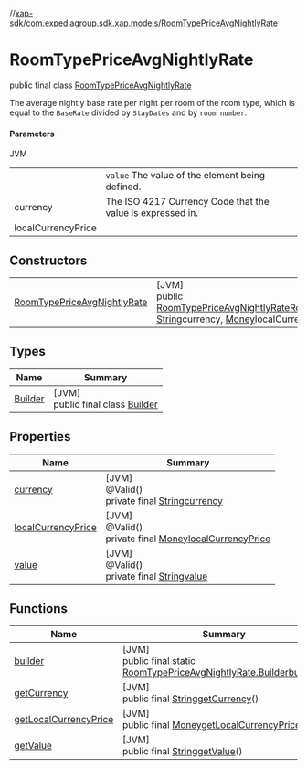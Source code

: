 //[xap-sdk](../../../index.md)/[com.expediagroup.sdk.xap.models](../index.md)/[RoomTypePriceAvgNightlyRate](index.md)

# RoomTypePriceAvgNightlyRate

public final class [RoomTypePriceAvgNightlyRate](index.md)

The average nightly base rate per night per room of the room type, which is equal to the `BaseRate` divided by `StayDates` and by `room number`.

#### Parameters

JVM

| | |
|---|---|
|  | `value` The value of the element being defined. |
| currency | The ISO 4217 Currency Code that the value is expressed in. |
| localCurrencyPrice |

## Constructors

| | |
|---|---|
| [RoomTypePriceAvgNightlyRate](-room-type-price-avg-nightly-rate.md) | [JVM]<br>public [RoomTypePriceAvgNightlyRate](index.md)[RoomTypePriceAvgNightlyRate](-room-type-price-avg-nightly-rate.md)([String](https://docs.oracle.com/javase/8/docs/api/java/lang/String.html)value, [String](https://docs.oracle.com/javase/8/docs/api/java/lang/String.html)currency, [Money](../-money/index.md)localCurrencyPrice) |

## Types

| Name | Summary |
|---|---|
| [Builder](-builder/index.md) | [JVM]<br>public final class [Builder](-builder/index.md) |

## Properties

| Name | Summary |
|---|---|
| [currency](index.md#1865057264%2FProperties%2F699445674) | [JVM]<br>@Valid()<br>private final [String](https://docs.oracle.com/javase/8/docs/api/java/lang/String.html)[currency](index.md#1865057264%2FProperties%2F699445674) |
| [localCurrencyPrice](index.md#1026924660%2FProperties%2F699445674) | [JVM]<br>@Valid()<br>private final [Money](../-money/index.md)[localCurrencyPrice](index.md#1026924660%2FProperties%2F699445674) |
| [value](index.md#678431432%2FProperties%2F699445674) | [JVM]<br>@Valid()<br>private final [String](https://docs.oracle.com/javase/8/docs/api/java/lang/String.html)[value](index.md#678431432%2FProperties%2F699445674) |

## Functions

| Name | Summary |
|---|---|
| [builder](builder.md) | [JVM]<br>public final static [RoomTypePriceAvgNightlyRate.Builder](-builder/index.md)[builder](builder.md)() |
| [getCurrency](get-currency.md) | [JVM]<br>public final [String](https://docs.oracle.com/javase/8/docs/api/java/lang/String.html)[getCurrency](get-currency.md)() |
| [getLocalCurrencyPrice](get-local-currency-price.md) | [JVM]<br>public final [Money](../-money/index.md)[getLocalCurrencyPrice](get-local-currency-price.md)() |
| [getValue](get-value.md) | [JVM]<br>public final [String](https://docs.oracle.com/javase/8/docs/api/java/lang/String.html)[getValue](get-value.md)() |
